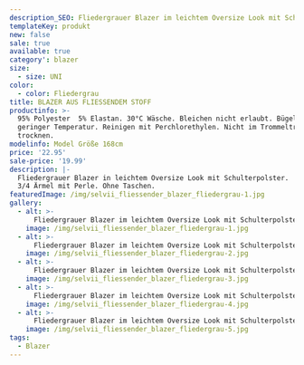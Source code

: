 ```yaml
---
description_SEO: Fliedergrauer Blazer im leichtem Oversize Look mit Schulterpolster von Selvii.
templateKey: produkt
new: false
sale: true
available: true
category': blazer
size:
  - size: UNI
color:
  - color: Fliedergrau
title: BLAZER AUS FLIESSENDEM STOFF
productinfo: >-
  95% Polyester  5% Elastan. 30°C Wäsche. Bleichen nicht erlaubt. Bügeln mit
  geringer Temperatur. Reinigen mit Perchlorethylen. Nicht im Trommeltrockner
  trocknen.
modelinfo: Model Größe 168cm
price: '22.95'
sale-price: '19.99'
description: |-
  Fliedergrauer Blazer in leichtem Oversize Look mit Schulterpolster.
  3/4 Ärmel mit Perle. Ohne Taschen.
featuredImage: /img/selvii_fliessender_blazer_fliedergrau-1.jpg
gallery:
  - alt: >-
      Fliedergrauer Blazer im leichtem Oversize Look mit Schulterpolster von Selvii.
    image: /img/selvii_fliessender_blazer_fliedergrau-1.jpg
  - alt: >-
      Fliedergrauer Blazer im leichtem Oversize Look mit Schulterpolster von Selvii.
    image: /img/selvii_fliessender_blazer_fliedergrau-2.jpg
  - alt: >-
      Fliedergrauer Blazer im leichtem Oversize Look mit Schulterpolster von Selvii.
    image: /img/selvii_fliessender_blazer_fliedergrau-3.jpg
  - alt: >-
      Fliedergrauer Blazer im leichtem Oversize Look mit Schulterpolster von Selvii.
    image: /img/selvii_fliessender_blazer_fliedergrau-4.jpg
  - alt: >-
      Fliedergrauer Blazer im leichtem Oversize Look mit Schulterpolster von Selvii.
    image: /img/selvii_fliessender_blazer_fliedergrau-5.jpg
tags:
  - Blazer
---
```


